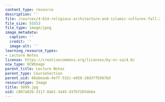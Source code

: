 ```yaml
---
content_type: resource
description: ''
file: /courses/4-614-religious-architecture-and-islamic-cultures-fall-2002/c867a02b31178ab13a45437bf2b5deba_5099.jpg
file_size: 55553
file_type: image/jpeg
image_metadata:
  caption: ''
  credit: ''
  image-alt: ''
learning_resource_types:
- Lecture Notes
license: https://creativecommons.org/licenses/by-nc-sa/4.0/
ocw_type: OCWImage
parent_title: Lecture Notes
parent_type: CourseSection
parent_uid: 68abeaab-4eff-532c-e858-18d3ffb567bd
resourcetype: Image
title: 5099.jpg
uid: c867a02b-3117-8ab1-3a45-437bf2b5deba
---
```

